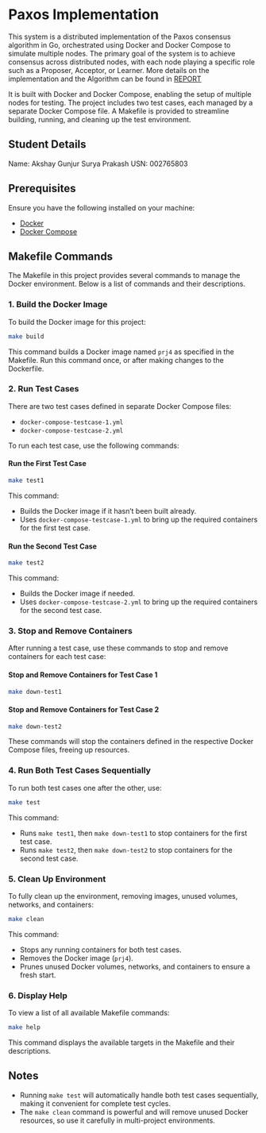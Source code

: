 # Paxos Implementation
 
This system is a distributed implementation of the Paxos consensus algorithm in Go, orchestrated using Docker and Docker Compose to simulate multiple nodes. The primary goal of the system is to achieve consensus across distributed nodes, with each node playing a specific role such as a Proposer, Acceptor, or Learner. More details on the implementation and the Algorithm can be found in [REPORT](./REPORT.md)

It is built with Docker and Docker Compose, enabling the setup of multiple nodes for testing. The project includes two test cases, each managed by a separate Docker Compose file. A Makefile is provided to streamline building, running, and cleaning up the test environment.

## Student Details
Name: Akshay Gunjur Surya Prakash
USN: 002765803

## Prerequisites

Ensure you have the following installed on your machine:
- [Docker](https://docs.docker.com/get-docker/)
- [Docker Compose](https://docs.docker.com/compose/install/)

## Makefile Commands

The Makefile in this project provides several commands to manage the Docker environment. Below is a list of commands and their descriptions.

### 1. Build the Docker Image

To build the Docker image for this project:

```bash
make build
```

This command builds a Docker image named `prj4` as specified in the Makefile. Run this command once, or after making changes to the Dockerfile.

### 2. Run Test Cases

There are two test cases defined in separate Docker Compose files:
- `docker-compose-testcase-1.yml`
- `docker-compose-testcase-2.yml`

To run each test case, use the following commands:

#### Run the First Test Case

```bash
make test1
```

This command:
- Builds the Docker image if it hasn’t been built already.
- Uses `docker-compose-testcase-1.yml` to bring up the required containers for the first test case.

#### Run the Second Test Case

```bash
make test2
```

This command:
- Builds the Docker image if needed.
- Uses `docker-compose-testcase-2.yml` to bring up the required containers for the second test case.

### 3. Stop and Remove Containers

After running a test case, use these commands to stop and remove containers for each test case:

#### Stop and Remove Containers for Test Case 1

```bash
make down-test1
```

#### Stop and Remove Containers for Test Case 2

```bash
make down-test2
```

These commands will stop the containers defined in the respective Docker Compose files, freeing up resources.

### 4. Run Both Test Cases Sequentially

To run both test cases one after the other, use:

```bash
make test
```

This command:
- Runs `make test1`, then `make down-test1` to stop containers for the first test case.
- Runs `make test2`, then `make down-test2` to stop containers for the second test case.
  
### 5. Clean Up Environment

To fully clean up the environment, removing images, unused volumes, networks, and containers:

```bash
make clean
```

This command:
- Stops any running containers for both test cases.
- Removes the Docker image (`prj4`).
- Prunes unused Docker volumes, networks, and containers to ensure a fresh start.

### 6. Display Help

To view a list of all available Makefile commands:

```bash
make help
```

This command displays the available targets in the Makefile and their descriptions.

## Notes

- Running `make test` will automatically handle both test cases sequentially, making it convenient for complete test cycles.
- The `make clean` command is powerful and will remove unused Docker resources, so use it carefully in multi-project environments.
